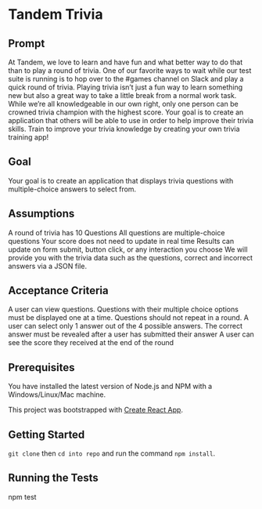 # Tandem Trivia

## Prompt

At Tandem, we love to learn and have fun and what better way to do that than to play a round of trivia. One of our favorite ways to wait while our test suite is running is to hop over to the #games channel on Slack and play a quick round of trivia. Playing trivia isn’t just a fun way to learn something new but also a great way to take a little break from a normal work task.
While we’re all knowledgeable in our own right, only one person can be crowned trivia champion with the highest score. Your goal is to create an application that others will be able to use in order to help improve their trivia skills.
Train to improve your trivia knowledge by creating your own trivia training app!

## Goal

Your goal is to create an application that displays trivia questions with multiple-choice answers to select from.

## Assumptions

A round of trivia has 10 Questions
All questions are multiple-choice questions
Your score does not need to update in real time
Results can update on form submit, button click, or any interaction you choose
We will provide you with the trivia data such as the questions, correct and incorrect answers via a JSON file.

## Acceptance Criteria

A user can view questions.
Questions with their multiple choice options must be displayed one at a time. Questions should not repeat in a round.
A user can select only 1 answer out of the 4 possible answers.
The correct answer must be revealed after a user has submitted their answer A user can see the score they received at the end of the round

## Prerequisites

You have installed the latest version of Node.js and NPM with a Windows/Linux/Mac machine.

This project was bootstrapped with [Create React App](https://github.com/facebook/create-react-app).

## Getting Started

`git clone` then `cd into repo` and run the command `npm install`.

## Running the Tests

npm test
